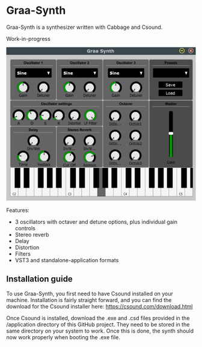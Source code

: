 # Graa-Synth
Graa-Synth is a synthesizer written with Cabbage and Csound.

Work-in-progress

![example](./img/example_pic.png)

Features:
- 3 oscillators with octaver and detune options, plus individual gain controls
- Stereo reverb
- Delay
- Distortion
- Filters
- VST3 and standalone-application formats


## Installation guide
To use Graa-Synth, you first need to have Csound installed on your machine. Installation is fairly straight forward, and you can find the download for the Csound installer here: https://csound.com/download.html

Once Csound is installed, download the .exe and .csd files provided in the /application directory of this GitHub project. They need to be stored in the same directory on your system to work. Once this is done, the synth should now work properly when booting the .exe file.
